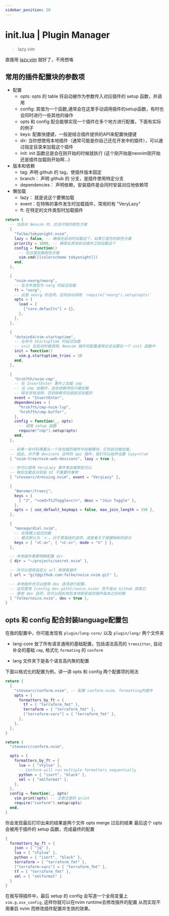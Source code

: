 ```yaml
---
sidebar_position: 20
---
```


# init.lua | Plugin Manager
> lazy.vim 

直接用 [lazy.vim](https://www.lazyvim.org/) 就好了，不用想咯

## 常用的插件配置块的参数项

- 配置
    - opts: opts 的 table 将自动被作为参数传入对应插件的 setup 函数，并调用
    - config: 其值为一个函数,通常会在这里手动调用插件的setup函数，有时也会同时进行一些其他的操作
    - opts 和 config 配合能够实现一个插件在多个地方进行配置，下面有实际的例子
    - keys: 配置快捷键，一般是结合插件提供的API来配置快捷键
    - dir: 当你想使用本地插件（通常可能是你自己还在开发中的插件），可以通过指定目录来加载这个插件
    - init: init 函数总是会在刚开始的时候就执行 (这个刚开始是neovim刚开始还是插件加载刚开始啊...)
- 版本和依赖
    - tag: 声明 github 的 tag，使插件版本固定
    - branch： 声明 github 的 分支，是插件使用特定分支
    - dependencies： 声明依赖，安装插件是会同时安装对应地依赖项
- 懒加载
    - lazy： 就是说这个要懒加载
    - event：在特殊的事件发生时加载插件，常用的有 "VeryLazy"
    - ft: 在特定的文件类型时加载插件

```lua
return {
  -- 当启动 Neovim 时，应该可用的颜色方案
  {
    "folke/tokyonight.nvim",
    lazy = false, -- 确保在启动时加载这个，如果它是你的颜色方案
    priority = 1000, -- 确保在其他启动插件之前加载这个
    config = function()
      -- 在这里加载颜色方案
      vim.cmd([[colorscheme tokyonight]])
    end,
  },

  {
    "nvim-neorg/neorg",
    -- 在文件类型为 norg 时延迟加载
    ft = "norg",
    -- 这是 neorg 的选项。这将自动调用 `require("neorg").setup(opts)`
    opts = {
      load = {
        ["core.defaults"] = {},
      },
    },
  },

  {
    "dstein64/vim-startuptime",
    -- 在命令 StartupTime 时延迟加载
    -- init 在启动时被调用。Neovim 插件的配置通常应该设置在一个 init 函数中
    init = function()
      vim.g.startuptime_tries = 10
    end,
  },

  {
    "hrsh7th/nvim-cmp",
    -- 在 InsertEnter 事件上加载 cmp
    -- 当 cmp 加载时，这些依赖项将只被加载
    -- 除非另有说明，否则依赖项总是延迟加载的
    event = "InsertEnter",
    dependencies = {
      "hrsh7th/cmp-nvim-lsp",
      "hrsh7th/cmp-buffer",
    },
    config = function(_, opts)
      -- 调用 setup 函数
      require("cmp").setup(opts)
    end,
  },

  -- 如果一些代码需要从一个未加载的插件中加载模块，它将自动被加载。
  -- 因此，对于像 devicons 这样的 api 插件，我们可以始终设置 lazy=true
  { "nvim-tree/nvim-web-devicons", lazy = true },

  -- 你可以使用 VeryLazy 事件来加载那些可以
  -- 稍后加载且对初始 UI 不重要的事物
  { "stevearc/dressing.nvim", event = "VeryLazy" },

  {
    "Wansmer/treesj",
    keys = {
      { "J", "<cmd>TSJToggle<cr>", desc = "Join Toggle" },
    },
    opts = { use_default_keymaps = false, max_join_length = 150 },
  },

  {
    "monaqa/dial.nvim",
    -- 在按键上延迟加载
    -- 模式默认为 `n`。对于更高级的选项，请查看关于按键映射的部分
    keys = { "<C-a>", { "<C-x>", mode = "n" } },
  },

  -- 本地插件需要明确配置 dir
  { dir = "~/projects/secret.nvim" },

  -- 你可以使用自定义 url 来获取插件
  { url = "git@github.com:folke/noice.nvim.git" },

  -- 本地插件也可以使用 dev 选项进行配置。
  -- 这将使用 {config.dev.path}/noice.nvim/ 而不是从 Github 获取它
  -- 使用 dev 选项，你可以轻松地在本地和安装的插件版本之间切换
  { "folke/noice.nvim", dev = true },
}
```

## opts 和 config 配合封装language配置包

在我的配置中，你可能发现有 `plugin/lang-core/` 以及 `plugin/lang/` 两个文件夹

- lang-core 放了所有语言通用的基础配置，包括语法高亮的 `treesitter`, 自动补全的基础 `cmp`, 格式化 `formating` 的 `conform`

- lang 文件夹下是各个语言高内聚的配置

下面以格式化的配置为例，讲一讲 opts 和 config 两个配置项的用法

```lua title=plugin/lang/terraform.lua
return {
  {
    "stevearc/conform.nvim", -- 配置 conform.nvim, formatting的插件
    opts = {
      formatters_by_ft = {
        tf = { "terraform_fmt" },
        terraform = { "terraform_fmt" },
        ["terraform-vars"] = { "terraform_fmt" },
      },
    },
  },
}
```

```lua title=plugin/lang-core/formatting.lua
return {
  "stevearc/conform.nvim",

  opts = {
    formatters_by_ft = {
      lua = { "stylua" },
      -- Conform will run multiple formatters sequentially
      python = { "isort", "black" },
      xml = { "xmlformat" },
    },
  },
  config = function(_, opts)
    vim.print(opts) -- 注意这里的 print
    require("conform").setup(opts)
  end,
}
```

你会发现最后打印出来的结果是两个文件 opts merge 过后的结果
最后这个 opts 会被用于插件的 setup 函数，完成最终的配置

```lua title=output
{
  formatters_by_ft = {
    json = { "jq" },
    lua = { "stylua" },
    python = { "isort", "black" },
    terraform = { "terraform_fmt" },
    ["terraform-vars"] = { "terraform_fmt" },
    tf = { "terraform_fmt" },
    xml = { "xmlformat" }
  }
}
```

在我写得插件中，最后 setup 的 config 会写道一个全局变量上 `vim.g.xxx_config`, 这样你就可以在nvim runtime去修改插件的配置
从而实现不用重启 nvim 而修改插件配置并生效的效果。

